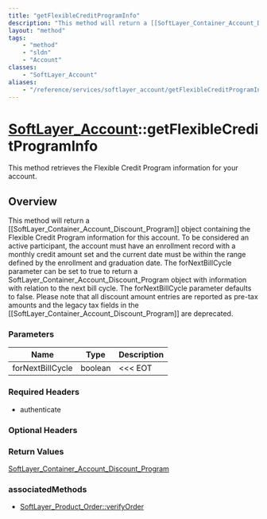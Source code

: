 ```yaml
---
title: "getFlexibleCreditProgramInfo"
description: "This method will return a [[SoftLayer_Container_Account_Discount_Program]] object containing the Flexible Credit Program... "
layout: "method"
tags:
    - "method"
    - "sldn"
    - "Account"
classes:
    - "SoftLayer_Account"
aliases:
    - "/reference/services/softlayer_account/getFlexibleCreditProgramInfo"
---
```

# [SoftLayer_Account](/reference/services/SoftLayer_Account)::getFlexibleCreditProgramInfo

This method retrieves the Flexible Credit Program information for your account. 


## Overview 
This method will return a [[SoftLayer_Container_Account_Discount_Program]] object containing the Flexible Credit Program information for this account. To be considered an active participant, the account must have an enrollment record with a monthly credit amount set and the current date must be within the range defined by the enrollment and graduation date. The forNextBillCycle parameter can be set to true to return a SoftLayer_Container_Account_Discount_Program object with information with relation to the next bill cycle. The forNextBillCycle parameter defaults to false. Please note that all discount amount entries are reported as pre-tax amounts and the legacy tax fields in the [[SoftLayer_Container_Account_Discount_Program]] are deprecated. 

### Parameters 
|Name | Type | Description |
| --- | --- | --- |
|forNextBillCycle| boolean| <<< EOT|


### Required Headers
* authenticate

### Optional Headers

### Return Values
<a href='/reference/datatypes/SoftLayer_Container_Account_Discount_Program'>SoftLayer_Container_Account_Discount_Program </a>


### associatedMethods

*  [SoftLayer_Product_Order::verifyOrder](/reference/services/SoftLayer_Product_Order/verifyOrder )


